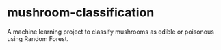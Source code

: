 # mushroom-classification
A machine learning project to classify mushrooms as edible or poisonous using Random Forest.

